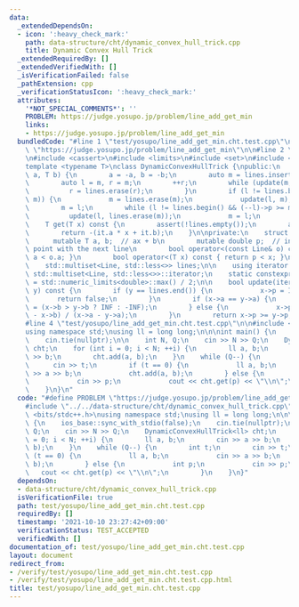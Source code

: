 ```yaml
---
data:
  _extendedDependsOn:
  - icon: ':heavy_check_mark:'
    path: data-structure/cht/dynamic_convex_hull_trick.cpp
    title: Dynamic Convex Hull Trick
  _extendedRequiredBy: []
  _extendedVerifiedWith: []
  _isVerificationFailed: false
  _pathExtension: cpp
  _verificationStatusIcon: ':heavy_check_mark:'
  attributes:
    '*NOT_SPECIAL_COMMENTS*': ''
    PROBLEM: https://judge.yosupo.jp/problem/line_add_get_min
    links:
    - https://judge.yosupo.jp/problem/line_add_get_min
  bundledCode: "#line 1 \"test/yosupo/line_add_get_min.cht.test.cpp\"\n#define PROBLEM\
    \ \"https://judge.yosupo.jp/problem/line_add_get_min\"\n\n#line 2 \"data-structure/cht/dynamic_convex_hull_trick.cpp\"\
    \n#include <cassert>\n#include <limits>\n#include <set>\n#include <utility>\n\n\
    template <typename T>\nclass DynamicConvexHullTrick {\npublic:\n    void add(T\
    \ a, T b) {\n        a = -a, b = -b;\n        auto m = lines.insert({a, b, 0});\n\
    \        auto l = m, r = m;\n        ++r;\n        while (update(m, r)) {\n  \
    \          r = lines.erase(r);\n        }\n        if (l != lines.begin() && update(--l,\
    \ m)) {\n            m = lines.erase(m);\n            update(l, m);\n        }\n\
    \        m = l;\n        while (l != lines.begin() && (--l)->p >= m->p) {\n  \
    \          update(l, lines.erase(m));\n            m = l;\n        }\n    }\n\n\
    \    T get(T x) const {\n        assert(!lines.empty());\n        auto it = *lines.lower_bound(x);\n\
    \        return -(it.a * x + it.b);\n    }\n\nprivate:\n    struct Line {\n  \
    \      mutable T a, b;  // ax + b\n        mutable double p;  // intersection\
    \ point with the next line\n        bool operator<(const Line& o) const { return\
    \ a < o.a; }\n        bool operator<(T x) const { return p < x; }\n    };\n\n\
    \    std::multiset<Line, std::less<>> lines;\n\n    using iterator = typename\
    \ std::multiset<Line, std::less<>>::iterator;\n    static constexpr double INF\
    \ = std::numeric_limits<double>::max() / 2;\n\n    bool update(iterator x, iterator\
    \ y) const {\n        if (y == lines.end()) {\n            x->p = INF;\n     \
    \       return false;\n        }\n        if (x->a == y->a) {\n            x->p\
    \ = (x->b > y->b ? INF : -INF);\n        } else {\n            x->p = 1.0 * (y->b\
    \ - x->b) / (x->a - y->a);\n        }\n        return x->p >= y->p;\n    }\n};\n\
    #line 4 \"test/yosupo/line_add_get_min.cht.test.cpp\"\n\n#include <bits/stdc++.h>\n\
    using namespace std;\nusing ll = long long;\n\n\nint main() {\n    ios_base::sync_with_stdio(false);\n\
    \    cin.tie(nullptr);\n\n    int N, Q;\n    cin >> N >> Q;\n    DynamicConvexHullTrick<ll>\
    \ cht;\n    for (int i = 0; i < N; ++i) {\n        ll a, b;\n        cin >> a\
    \ >> b;\n        cht.add(a, b);\n    }\n    while (Q--) {\n        int t;\n  \
    \      cin >> t;\n        if (t == 0) {\n            ll a, b;\n            cin\
    \ >> a >> b;\n            cht.add(a, b);\n        } else {\n            int p;\n\
    \            cin >> p;\n            cout << cht.get(p) << \"\\n\";\n        }\n\
    \    }\n}\n"
  code: "#define PROBLEM \"https://judge.yosupo.jp/problem/line_add_get_min\"\n\n\
    #include \"../../data-structure/cht/dynamic_convex_hull_trick.cpp\"\n\n#include\
    \ <bits/stdc++.h>\nusing namespace std;\nusing ll = long long;\n\n\nint main()\
    \ {\n    ios_base::sync_with_stdio(false);\n    cin.tie(nullptr);\n\n    int N,\
    \ Q;\n    cin >> N >> Q;\n    DynamicConvexHullTrick<ll> cht;\n    for (int i\
    \ = 0; i < N; ++i) {\n        ll a, b;\n        cin >> a >> b;\n        cht.add(a,\
    \ b);\n    }\n    while (Q--) {\n        int t;\n        cin >> t;\n        if\
    \ (t == 0) {\n            ll a, b;\n            cin >> a >> b;\n            cht.add(a,\
    \ b);\n        } else {\n            int p;\n            cin >> p;\n         \
    \   cout << cht.get(p) << \"\\n\";\n        }\n    }\n}"
  dependsOn:
  - data-structure/cht/dynamic_convex_hull_trick.cpp
  isVerificationFile: true
  path: test/yosupo/line_add_get_min.cht.test.cpp
  requiredBy: []
  timestamp: '2021-10-10 23:27:42+09:00'
  verificationStatus: TEST_ACCEPTED
  verifiedWith: []
documentation_of: test/yosupo/line_add_get_min.cht.test.cpp
layout: document
redirect_from:
- /verify/test/yosupo/line_add_get_min.cht.test.cpp
- /verify/test/yosupo/line_add_get_min.cht.test.cpp.html
title: test/yosupo/line_add_get_min.cht.test.cpp
---
```

